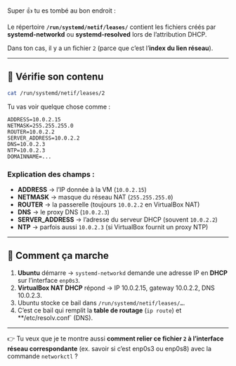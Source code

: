 Super 👍 tu es tombé au bon endroit :

Le répertoire **`/run/systemd/netif/leases/`** contient les fichiers créés par **systemd-networkd** ou **systemd-resolved** lors de l’attribution DHCP.

Dans ton cas, il y a un fichier `2` (parce que c’est l’**index du lien réseau**).

---

## 🔎 Vérifie son contenu

```bash
cat /run/systemd/netif/leases/2
```

Tu vas voir quelque chose comme :

```
ADDRESS=10.0.2.15
NETMASK=255.255.255.0
ROUTER=10.0.2.2
SERVER_ADDRESS=10.0.2.2
DNS=10.0.2.3
NTP=10.0.2.3
DOMAINNAME=...
```

### Explication des champs :

* **ADDRESS** → l’IP donnée à la VM (`10.0.2.15`)
* **NETMASK** → masque du réseau NAT (`255.255.255.0`)
* **ROUTER** → la passerelle (toujours `10.0.2.2` en VirtualBox NAT)
* **DNS** → le proxy DNS (`10.0.2.3`)
* **SERVER\_ADDRESS** → l’adresse du serveur DHCP (souvent `10.0.2.2`)
* **NTP** → parfois aussi `10.0.2.3` (si VirtualBox fournit un proxy NTP)

---

## 🔧 Comment ça marche

1. **Ubuntu** démarre → `systemd-networkd` demande une adresse IP en **DHCP** sur l’interface `enp0s3`.
2. **VirtualBox NAT DHCP** répond → IP 10.0.2.15, gateway 10.0.2.2, DNS 10.0.2.3.
3. Ubuntu stocke ce bail dans `/run/systemd/netif/leases/…`.
4. C’est ce bail qui remplit la **table de routage** (`ip route`) et \*\*/etc/resolv.conf\` (DNS).

---

👉 Tu veux que je te montre aussi **comment relier ce fichier `2` à l’interface réseau correspondante** (ex. savoir si c’est enp0s3 ou enp0s8) avec la commande `networkctl` ?
